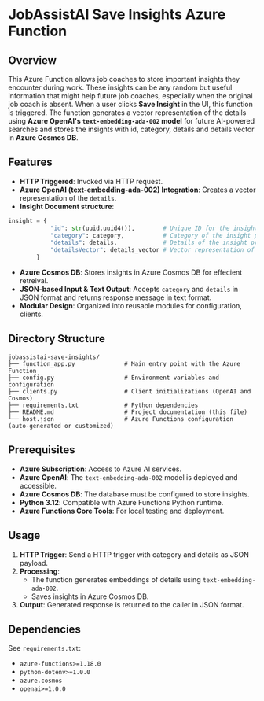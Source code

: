 # JobAssistAI Save Insights Azure Function

## Overview

This Azure Function allows job coaches to store important insights they encounter during work. These insights can be any random but useful information that might help future job coaches, especially when the original job coach is absent. When a user clicks **Save Insight** in the UI, this function is triggered. The function generates a vector representation of the details using **Azure OpenAI's `text-embedding-ada-002` model** for future AI-powered searches and stores the insights with id, category, details and details vector in **Azure Cosmos DB**.

## Features

- **HTTP Triggered**: Invoked via HTTP request.
- **Azure OpenAI (text-embedding-ada-002) Integration**: Creates a vector representation of the `details`.
- **Insight Document structure**: 

```python
insight = {
            "id": str(uuid.uuid4()),        # Unique ID for the insight
            "category": category,           # Category of the insight provided by Job Coach
            "details": details,             # Details of the insight provided by Job Coach
            "detailsVector": details_vector # Vector representation of the details
        }
```
- **Azure Cosmos DB**: Stores insights in Azure Cosmos DB for effecient retreival.
- **JSON-based Input & Text Output**: Accepts `category` and `details` in JSON format and returns response message in text format.
- **Modular Design**: Organized into reusable modules for configuration, clients.

## Directory Structure
```
jobassistai-save-insights/
├── function_app.py              # Main entry point with the Azure Function
├── config.py                    # Environment variables and configuration
├── clients.py                   # Client initializations (OpenAI and Cosmos)
├── requirements.txt             # Python dependencies
├── README.md                    # Project documentation (this file)
└── host.json                    # Azure Functions configuration (auto-generated or customized)
```

## Prerequisites

- **Azure Subscription**: Access to Azure AI services.
- **Azure OpenAI**: The `text-embedding-ada-002` model is deployed and accessible.
- **Azure Cosmos DB**: The database must be configured to store insights.
- **Python 3.12**: Compatible with Azure Functions Python runtime.
- **Azure Functions Core Tools**: For local testing and deployment.

## Usage

1. **HTTP Trigger**: Send a HTTP trigger with category and details as JSON payload.
2. **Processing**:
   - The function generates embeddings of details using `text-embedding-ada-002`.
   - Saves insights in Azure Cosmos DB.
3. **Output**: Generated response is returned to the caller in JSON format.

## Dependencies

See `requirements.txt`:
- `azure-functions>=1.18.0`
- `python-dotenv>=1.0.0`
- `azure.cosmos`
- `openai>=1.0.0`